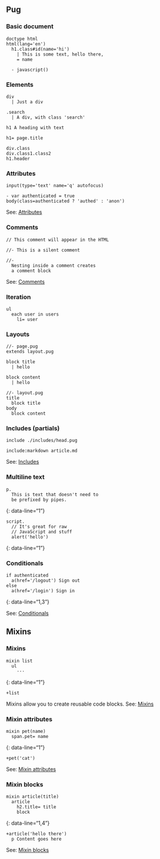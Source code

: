 Pug
---

### Basic document

    doctype html
    html(lang='en')
      h1.class#id(name='hi')
        | This is some text, hello there,
        = name

      - javascript()

### Elements

    div
      | Just a div

    .search
      | A div, with class 'search'

    h1 A heading with text

    h1= page.title

    div.class
    div.class1.class2
    h1.header

### Attributes

    input(type='text' name='q' autofocus)

    - var authenticated = true
    body(class=authenticated ? 'authed' : 'anon')

See: [Attributes](https://pugjs.org/language/attributes.html)

### Comments

    // This comment will appear in the HTML

    //- This is a silent comment

    //-
      Nesting inside a comment creates
      a comment block

See: [Comments](https://pugjs.org/language/attributes.html)

### Iteration

    ul
      each user in users
        li= user

### Layouts

    //- page.pug
    extends layout.pug

    block title
      | hello

    block content
      | hello

    //- layout.pug
    title
      block title
    body
      block content

### Includes (partials)

    include ./includes/head.pug

    include:markdown article.md

See: [Includes](https://pugjs.org/language/includes.html)

### Multiline text

    p.
      This is text that doesn't need to
      be prefixed by pipes.

{: data-line=“1”}

    script.
      // It's great for raw
      // JavaScript and stuff
      alert('hello')

{: data-line=“1”}

### Conditionals

    if authenticated
      a(href='/logout') Sign out
    else
      a(href='/login') Sign in

{: data-line=“1,3”}

See: [Conditionals](https://pugjs.org/language/conditionals.html)

Mixins
------

### Mixins

    mixin list
      ul
        ···

{: data-line=“1”}

    +list

Mixins allow you to create reusable code blocks. See: [Mixins](https://pugjs.org/language/mixins.html)

### Mixin attributes

    mixin pet(name)
      span.pet= name

{: data-line=“1”}

    +pet('cat')

See: [Mixin attributes](https://pugjs.org/language/mixins.html#mixin-attributes)

### Mixin blocks

    mixin article(title)
      article
        h2.title= title
        block

{: data-line=“1,4”}

    +article('hello there')
      p Content goes here

See: [Mixin blocks](https://pugjs.org/language/mixins.html#mixin-blocks)
